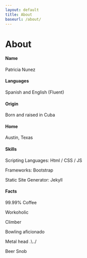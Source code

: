```yaml
---
layout: default
title: About
baseurl: /about/
---
```

<div class="container aboutContainer">
	<h1 class="col-xs-12">About</h1>
	<div class="row col-xs-10 col-xs-push-1 col-sm-6 col-sm-push-4">
		<h4>Name</h4>
		<div class = "underline col-xs-12 clearfix"></div>
		<p>Patricia Nunez</p>
		<h4>Languages</h4>
		<div class = "underline col-xs-12 clearfix"></div>
		<p>Spanish and English (Fluent)</p>
		<h4>Origin</h4>
		<div class = "underline col-xs-12 clearfix"></div>
		<p>Born and raised in Cuba</p>
		<h4>Home</h4>
		<div class = "underline col-xs-12 clearfix"></div>
		<p>Austin, Texas</p>
		<h4>Skills</h4>
		<div class = "underline col-xs-12 clearfix"></div>
		<div>
			<p>Scripting Languages: Html / CSS / JS</p>
			<p>Frameworks: Bootstrap</p>
			<p>Static Site Generator: Jekyll</p>
		</div>
		<h4>Facts</h4>
		<div class = "underline col-xs-12 clearfix"></div>
		<div>
		  	<p>99.99% Coffee</p>
		  	<p>Workoholic</p>
		  	<p>Climber</p>
		  	<p>Bowling aficionado</p>
		 	<p>Metal head .\../</p>
		  	<p>Beer Snob</p>
		</div>
	</div>
</div>
